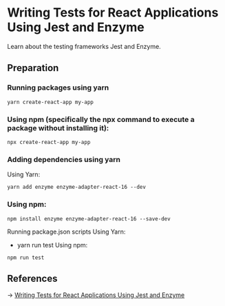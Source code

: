 # Writing Tests for React Applications Using Jest and Enzyme
Learn about the testing frameworks Jest and Enzyme.

## Preparation

### Running packages using yarn
```
yarn create-react-app my-app
```

### Using npm (specifically the npx command to execute a package without installing it):
```
npx create-react-app my-app
```

### Adding dependencies using yarn
Using Yarn:
```
yarn add enzyme enzyme-adapter-react-16 --dev
```

### Using npm:
```
npm install enzyme enzyme-adapter-react-16 --save-dev
```

Running package.json scripts
Using Yarn:

* yarn run test Using npm:

```
npm run test
```

## References
→ [ Writing Tests for React Applications Using Jest and Enzyme ](https://css-tricks.com/writing-tests-for-react-applications-using-jest-and-enzyme/)
